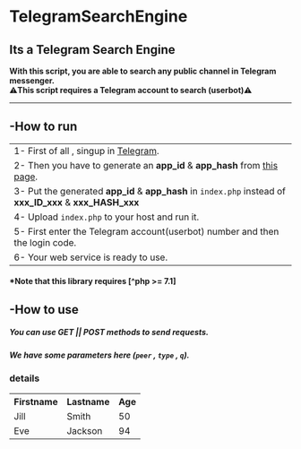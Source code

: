 # TelegramSearchEngine

<h2>Its a Telegram Search Engine</h2>

<b>With this script, you are able to search any public channel in Telegram messenger.</b>
<br>
⚠️<b>This script requires a Telegram account to search (userbot)</b>⚠️

-------------------------------------------------------


<h2>-How to run</h2> <p>
<p>
  
<table>
<tr>
<td>1- First of all , singup in <a href="https://telegram.org/apps">Telegram</a>.</td>
</tr>
<tr>
<td>2- Then you have to generate an <b>app_id</b> & <b>app_hash</b> from <a href="https://my.telegram.org/apps">this page</a>.</td>
</tr>
<tr>
<td>3- Put the generated <b>app_id</b> & <b>app_hash</b> in <code>index.php</code> instead of <b>xxx_ID_xxx</b> & <b>xxx_HASH_xxx</b> </td>
</tr>
<tr>
<td>4- Upload <code>index.php</code> to your host and run it. </td>
</tr>
<tr>
<td>5- First enter the Telegram account(userbot) number and then the login code. </td>
</tr>
<tr>
<td>6- Your web service is ready to use. </td>
</tr>
</table>

<h4>*Note that this library requires [^php >= 7.1]</h4>
<p>
<h2>-How to use</h2> <p>
<p>
 
<h5>You can use GET || POST methods to send requests.</h5>
<h5>We have some parameters here (<code>peer</code> , <code>type</code> , <code>q</code>).</h5>

<h3>details</h3>

<table style="width:100%">
  <tr>
    <th>Firstname</th>
    <th>Lastname</th>
    <th>Age</th>
  </tr>
  <tr>
    <td>Jill</td>
    <td>Smith</td>
    <td>50</td>
  </tr>
  <tr>
    <td>Eve</td>
    <td>Jackson</td>
    <td>94</td>
  </tr>
</table>





